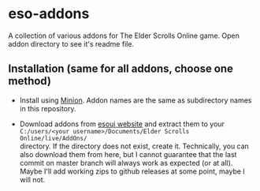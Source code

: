 # eso-addons
A collection of various addons for The Elder Scrolls Online game.
Open addon directory to see it's readme file.

## Installation (same for all addons, choose one method)

- Install using [Minion](https://www.minion.gg/). Addon names are the same as subdirectory names in this repository.

- Download addons from [esoui website](https://www.esoui.com/) and extract them to your \
`C:/users/<your username>/Documents/Elder Scrolls Online/live/AddOns/` \
directory. If the directory does not exist, create it. Technically, you can also download them from here, but I cannot guarantee that the last commit on master branch will always work as expected (or at all). Maybe I'll add working zips to github releases at some point, maybe I will not.



